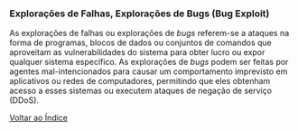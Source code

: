 ### Explorações de Falhas, Explorações de Bugs (Bug Exploit)

As explorações de falhas ou explorações de _bugs_ referem-se a ataques na forma de programas, blocos de dados ou conjuntos de comandos que aproveitam as vulnerabilidades do sistema para obter lucro ou expor qualquer sistema específico. As explorações de _bugs_ podem ser feitas por agentes mal-intencionados para causar um comportamento imprevisto em aplicativos ou redes de computadores, permitindo que eles obtenham acesso a esses sistemas ou executem ataques de negação de serviço (DDoS).

[Voltar ao Índice](../)